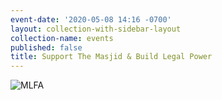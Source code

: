 ```yaml
---
event-date: '2020-05-08 14:16 -0700'
layout: collection-with-sidebar-layout
collection-name: events
published: false
title: Support The Masjid & Build Legal Power
---
```

![MLFA]({{site.baseurl}}/media/MLFA%20-%20TH-20200509-ICSD-FLYER.png)
